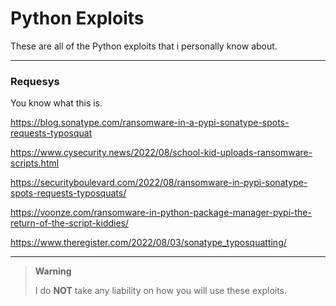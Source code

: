 # Python Exploits
These are all of the Python exploits that i personally know about.

---

### Requesys

You know what this is.

https://blog.sonatype.com/ransomware-in-a-pypi-sonatype-spots-requests-typosquat

https://www.cysecurity.news/2022/08/school-kid-uploads-ransomware-scripts.html

https://securityboulevard.com/2022/08/ransomware-in-pypi-sonatype-spots-requests-typosquats/

https://voonze.com/ransomware-in-python-package-manager-pypi-the-return-of-the-script-kiddies/

https://www.theregister.com/2022/08/03/sonatype_typosquatting/

---

> **Warning**
>
> I do **NOT** take any liability on how you will use these exploits.
